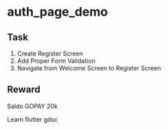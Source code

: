 # auth_page_demo

## Task

1. Create Register Screen
2. Add Proper Form Validation
3. Navigate from Welcome Screen to Register Screen

## Reward

Saldo GOPAY 20k

Learn flutter gdsc
